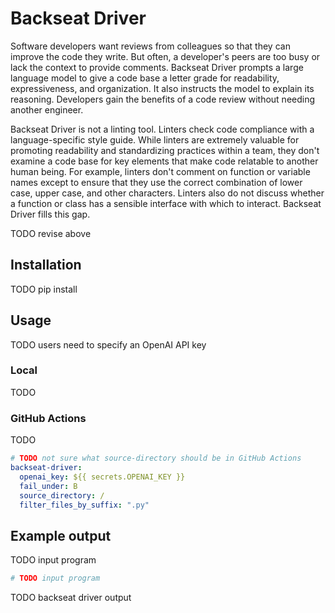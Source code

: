 # Backseat Driver

Software developers want reviews from colleagues so that they can improve the
code they write.
But often, a developer's peers are too busy or lack the context to provide
comments.
Backseat Driver prompts a large language model to give a code base a letter
grade for readability, expressiveness, and organization.
It also instructs the model to explain its reasoning.
Developers gain the benefits of a code review without needing another engineer.

Backseat Driver is not a linting tool.
Linters check code compliance with a language-specific style guide.
While linters are extremely valuable for promoting readability and
standardizing practices within a team, they don't examine a code base for key
elements that make code relatable to another human being.
For example, linters don't comment on function or variable names except to
ensure that they use the correct combination of lower case, upper case, and
other characters.
Linters also do not discuss whether a function or class has a sensible
interface with which to interact.
Backseat Driver fills this gap.

TODO revise above

## Installation

TODO pip install

## Usage

TODO users need to specify an OpenAI API key

### Local

TODO

### GitHub Actions

TODO

```yaml
# TODO not sure what source-directory should be in GitHub Actions
backseat-driver:
  openai_key: ${{ secrets.OPENAI_KEY }}
  fail_under: B
  source_directory: /
  filter_files_by_suffix: ".py"
```

## Example output

TODO input program

```python
# TODO input program
```

TODO backseat driver output

